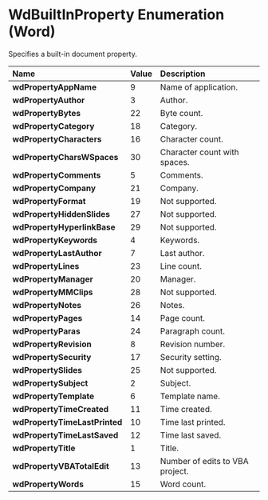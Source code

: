 
# WdBuiltInProperty Enumeration (Word)

Specifies a built-in document property.



|**Name**|**Value**|**Description**|
|:-----|:-----|:-----|
|**wdPropertyAppName**|9|Name of application.|
|**wdPropertyAuthor**|3|Author.|
|**wdPropertyBytes**|22|Byte count.|
|**wdPropertyCategory**|18|Category.|
|**wdPropertyCharacters**|16|Character count.|
|**wdPropertyCharsWSpaces**|30|Character count with spaces.|
|**wdPropertyComments**|5|Comments.|
|**wdPropertyCompany**|21|Company.|
|**wdPropertyFormat**|19|Not supported.|
|**wdPropertyHiddenSlides**|27|Not supported.|
|**wdPropertyHyperlinkBase**|29|Not supported.|
|**wdPropertyKeywords**|4|Keywords.|
|**wdPropertyLastAuthor**|7|Last author.|
|**wdPropertyLines**|23|Line count.|
|**wdPropertyManager**|20|Manager.|
|**wdPropertyMMClips**|28|Not supported.|
|**wdPropertyNotes**|26|Notes.|
|**wdPropertyPages**|14|Page count.|
|**wdPropertyParas**|24|Paragraph count.|
|**wdPropertyRevision**|8|Revision number.|
|**wdPropertySecurity**|17|Security setting.|
|**wdPropertySlides**|25|Not supported.|
|**wdPropertySubject**|2|Subject.|
|**wdPropertyTemplate**|6|Template name.|
|**wdPropertyTimeCreated**|11|Time created.|
|**wdPropertyTimeLastPrinted**|10|Time last printed.|
|**wdPropertyTimeLastSaved**|12|Time last saved.|
|**wdPropertyTitle**|1|Title.|
|**wdPropertyVBATotalEdit**|13|Number of edits to VBA project.|
|**wdPropertyWords**|15|Word count.|
